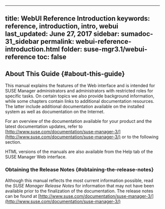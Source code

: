 ---
   title: WebUI Reference Introduction
   keywords: reference, introduction, intro, webui
   last_updated: June 27, 2017
   sidebar: sumadoc-31_sidebar
   permalink: webui-reference-introduction.html
   folder: suse-mgr3.1/webui-reference
   toc: false
   ---

## About This Guide {#about-this-guide}

This manual explains the features of the Web interface and is intended for SUSE Manager administrators and administrators with restricted roles for specific tasks. On certain topics we also provide background information, while some chapters contain links to additional documentation resources. The latter include additional documentation available on the installed system as well as documentation on the Internet.

For an overview of the documentation available for your product and the latest documentation updates, refer to [http://www.suse.com/documentation/suse-manager-3/](http://www.suse.com/documentation/suse-manager-3/) or to the following section.

HTML versions of the manuals are also available from the Help tab of the SUSE Manager Web interface.

### Obtaining the Release Notes {#obtaining-the-release-notes}

Although this manual reflects the most current information possible, read the _SUSE Manager Release Notes_ for information that may not have been available prior to the finalization of the documentation. The release notes can be found at [http://www.suse.com/documentation/suse-manager-3/](http://www.suse.com/documentation/suse-manager-3/)